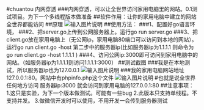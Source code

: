 #chuantou 内网穿透
###内网穿透，可以让全世界访问家用电脑里的网站。0.1测试项目。为下一个多线程版本做准备
##软件作用：让你的家用电脑中建立的网站全世界都能访问
##原理
![输入图片说明](http://git.oschina.net/uploads/images/2017/0313/235933_fd3a3ee6_891703.png "在这里输入图片标题")
##使用方法：
###1、配置好go语言环境，
###2、把server.go上传到公网服务器上。运行go run server.go
###3、把client.go放在家用电脑上（无公网ip，家用电脑80端口可以访问到本地的网站）。运行go run client.go -host 第二步中的服务器ip(比如服务器ip为1.1.1.1 则命令为go run client.go -host 1.1.1.1 )
###4、访问公网ip:3000即可访问到家用电脑中的网站。（如服务器ip为1.1.1.1则访问1.1.1.1:3000）
##测试截图
###我是在本地测试，所以服务器ip也为127.0.0.1
![输入图片说明](http://git.oschina.net/uploads/images/2017/0314/000649_d5039279_891703.png "在这里输入图片标题")
###我的家用电脑网站地址127.0.0.1:80。网站中有phpinfo.php这个文件
![输入图片说明](http://git.oschina.net/uploads/images/2017/0314/000659_42fc2a04_891703.png "在这里输入图片标题")
#也就是说全世界任何地方访问 服务器ip:3000 就会访问到家用电脑的127.0.0.1:80
##注意事项：
1.这只是实验，为下一个版本做测试。可能有一些bug
2.此版本只支持单线程。不支持并发。
3.做微信开发时可以使用，不用开发一会传到服务器测试
